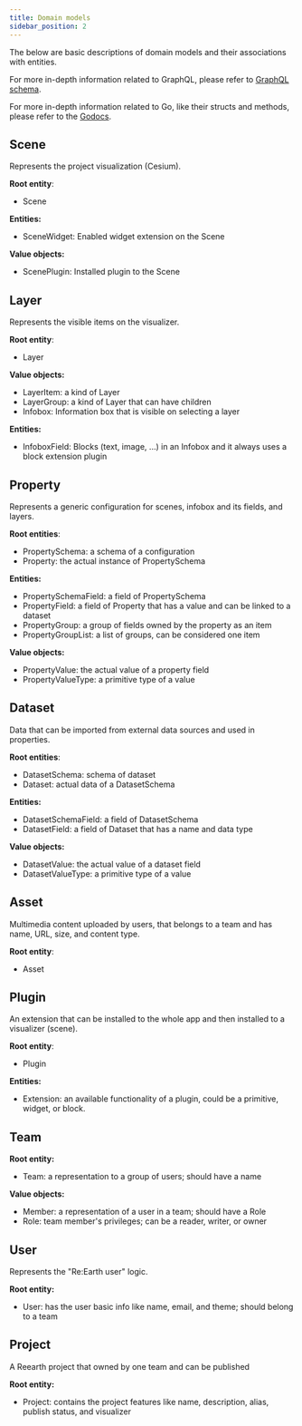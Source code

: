```yaml
--- 
title: Domain models
sidebar_position: 2
---
```


The below are basic descriptions of domain models and their associations with entities.

For more in-depth information related to GraphQL, please refer to [GraphQL schema](https://github.com/reearth/reearth-backend/blob/main/schema.graphql).

For more in-depth information related to Go, like their structs and methods, please refer to the [Godocs](https://reearth.github.io/reearth-backend/main/pkg/github.com/reearth/reearth-backend/index.html).

## Scene

Represents the project visualization (Cesium).

**Root entity**: 

- Scene

**Entities:**

- SceneWidget: Enabled widget extension on the Scene

**Value objects:** 

- ScenePlugin: Installed plugin to the Scene

## Layer

Represents the visible items on the visualizer.

**Root entity**:

- Layer

**Value objects:** 

- LayerItem: a kind of Layer
- LayerGroup: a kind of Layer that can have children
- Infobox: Information box that is visible on selecting a layer

**Entities:**

- InfoboxField: Blocks (text, image, ...) in an Infobox and it always uses a block extension plugin

## Property

Represents a generic configuration for scenes, infobox and its fields, and layers.

**Root entities**: 

- PropertySchema: a schema of a configuration
- Property: the actual instance of PropertySchema

**Entities:**

- PropertySchemaField: a field of PropertySchema
- PropertyField: a field of Property that has a value and can be linked to a dataset
- PropertyGroup: a group of fields owned by the property as an item
- PropertyGroupList: a list of groups, can be considered one item

**Value objects:** 

- PropertyValue: the actual value of a property field
- PropertyValueType: a primitive type of a value

## Dataset

Data that can be imported from external data sources and used in properties.

**Root entities**: 

- DatasetSchema: schema of dataset
- Dataset: actual data of a DatasetSchema

**Entities:**

- DatasetSchemaField: a field of DatasetSchema
- DatasetField: a field of Dataset that has a name and data type

**Value objects:** 

- DatasetValue: the actual value of a dataset field
- DatasetValueType: a primitive type of a value

## Asset

Multimedia content uploaded by users, that belongs to a team and has name, URL, size, and content type.

**Root entity**:

- Asset

## Plugin

An extension that can be installed to the whole app and then installed to a visualizer (scene).

**Root entity**:

- Plugin

**Entities:** 

- Extension: an available functionality of a plugin, could be a primitive, widget, or block.

## Team

**Root entity:**

- Team: a representation to a group of users; should have a name

**Value objects:** 

- Member: a representation of a user in a team; should have a Role
- Role: team member's privileges; can be a reader, writer, or owner

## User

Represents the "Re:Earth user" logic.

**Root entity:**

- User: has the user basic info like name, email, and theme; should belong to a team

## Project

A Reearth project that owned by one team and can be published

**Root entity:**

- Project: contains the project features like name, description, alias, publish status, and visualizer